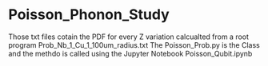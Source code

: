 # Poisson_Phonon_Study
Those txt files cotain the PDF for every Z variation calcualted from a root program Prob_Nb_1_Cu_1_100um_radius.txt
The Poisson_Prob.py is the Class and the methdo is called using the Jupyter Notebook Poisson_Qubit.ipynb
